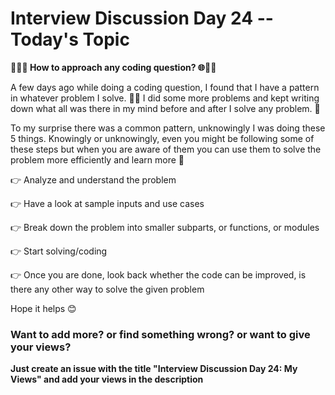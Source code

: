 # Interview Discussion Day 24 -- Today's Topic

**👨‍💻🌐 How to approach any coding question? 🌐👨‍💻**

A few days ago while doing a coding question, I found that I have a pattern in whatever problem I solve. 💭🤔
I did some more problems and kept writing down what all was there in my mind before and after I solve any problem. 📝 

To my surprise there was a common pattern, unknowingly I was doing these 5 things. Knowingly or unknowingly, even you might be following some of these steps but when you are aware of them you can use them to solve the problem more efficiently and learn more 🤩

👉 Analyze and understand the problem

👉 Have a look at sample inputs and use cases

👉 Break down the problem into smaller subparts, or functions, or modules

👉 Start solving/coding

👉 Once you are done, look back whether the code can be improved, is there any other way to solve the given problem

Hope it helps 😊

### Want to add more? or find something wrong? or want to give your views? 

**Just create an issue with the title "Interview Discussion Day 24: My Views" and add your views in the description**
